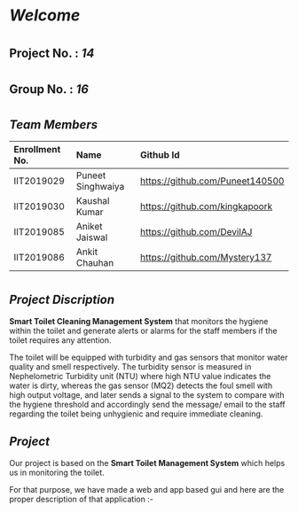 # ***Welcome*** 
#

## **Project No.**  :  *14*
#
## **Group No.** :  *16*
#


## ***Team Members***


|Enrollment No.|Name|Github Id|
| :- | :- | :- |
|IIT2019029|Puneet Singhwaiya|<https://github.com/Puneet140500>|
|IIT2019030|Kaushal Kumar|<https://github.com/kingkapoork>|
|IIT2019085|Aniket Jaiswal|<https://github.com/DevilAJ>|
|IIT2019086|Ankit Chauhan|<https://github.com/Mystery137>|

#
## ***Project Discription***

 **Smart Toilet Cleaning Management System** that monitors the hygiene within the toilet and generate alerts or alarms for the staff members if the toilet requires any attention.

The toilet will be equipped with turbidity and gas sensors that monitor water quality and smell respectively. The turbidity sensor is measured in Nephelometric Turbidity unit (NTU) where high NTU value indicates the water is dirty, whereas the gas sensor (MQ2) detects the foul smell with high output voltage, and later sends a signal to the system to compare with the hygiene threshold and accordingly send the message/ email to the staff regarding the toilet being unhygienic and require immediate cleaning. 

## ***Project***

 Our project is based on the **Smart Toilet Management System** which  helps us in monitoring the toilet.
 
 For that purpose, we have made a web and app based gui and here are the proper description of that application :-

